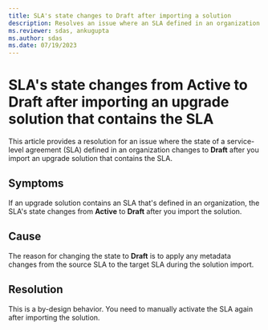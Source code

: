 ```yaml
---
title: SLA's state changes to Draft after importing a solution
description: Resolves an issue where an SLA defined in an organization goes into a draft state after you import an upgrade solution containing the SLA.
ms.reviewer: sdas, ankugupta
ms.author: sdas
ms.date: 07/19/2023
---
```

# SLA's state changes from Active to Draft after importing an upgrade solution that contains the SLA

This article provides a resolution for an issue where the state of a service-level agreement (SLA) defined in an organization changes to **Draft** after you import an upgrade solution that contains the SLA.

## Symptoms

If an upgrade solution contains an SLA that's defined in an organization, the SLA's state changes from **Active** to **Draft** after you import the solution.

## Cause

The reason for changing the state to **Draft** is to apply any metadata changes from the source SLA to the target SLA during the solution import.

## Resolution

This is a by-design behavior. You need to manually activate the SLA again after importing the solution.
